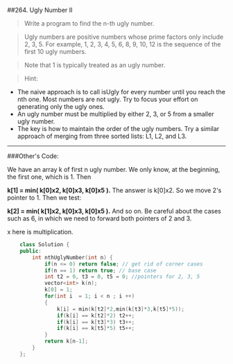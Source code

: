 ##264. Ugly Number II 
> Write a program to find the n-th ugly number.

> Ugly numbers are positive numbers whose prime factors only include 2, 3, 5. For example, 1, 2, 3, 4, 5, 6, 8, 9, 10, 12 is the sequence of the first 10 ugly numbers.

> Note that 1 is typically treated as an ugly number.

> Hint:
> 
- The naive approach is to call isUgly for every number until you reach the nth one. Most numbers are not ugly. Try to focus your effort on generating only the ugly ones.
- An ugly number must be multiplied by either 2, 3, or 5 from a smaller ugly number.
- The key is how to maintain the order of the ugly numbers. Try a similar approach of merging from three sorted lists: L1, L2, and L3.

---

###Other's Code:  

We have an array k of first n ugly number. We only know, at the beginning, the first one, which is 1. Then

**k[1] = min( k[0]x2, k[0]x3, k[0]x5 ).** The answer is k[0]x2. So we move 2's pointer to 1. Then we test:

**k[2] = min( k[1]x2, k[0]x3, k[0]x5 ).** And so on. Be careful about the cases such as 6, in which we need to forward both pointers of 2 and 3.

x here is multiplication.

```c++
    class Solution {
    public:
        int nthUglyNumber(int n) {
            if(n <= 0) return false; // get rid of corner cases 
            if(n == 1) return true; // base case
            int t2 = 0, t3 = 0, t5 = 0; //pointers for 2, 3, 5
            vector<int> k(n);
            k[0] = 1;
            for(int i  = 1; i < n ; i ++)
            {
                k[i] = min(k[t2]*2,min(k[t3]*3,k[t5]*5));
                if(k[i] == k[t2]*2) t2++; 
                if(k[i] == k[t3]*3) t3++;
                if(k[i] == k[t5]*5) t5++;
            }
            return k[n-1];
        }
    };
```
